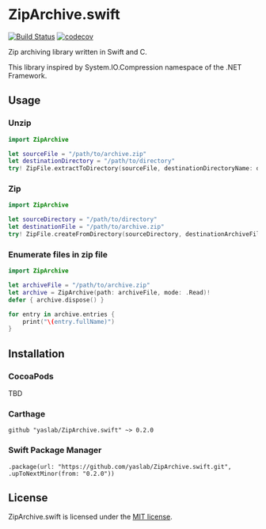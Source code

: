 # ZipArchive.swift

[![Build Status](https://travis-ci.org/yaslab/ZipArchive.swift.svg?branch=master)](https://travis-ci.org/yaslab/ZipArchive.swift)
[![codecov](https://codecov.io/gh/yaslab/ZipArchive.swift/branch/master/graph/badge.svg)](https://codecov.io/gh/yaslab/ZipArchive.swift)

Zip archiving library written in Swift and C.

This library inspired by System.IO.Compression namespace of the .NET Framework.

## Usage

### Unzip

```swift
import ZipArchive

let sourceFile = "/path/to/archive.zip"
let destinationDirectory = "/path/to/directory"
try! ZipFile.extractToDirectory(sourceFile, destinationDirectoryName: destinationDirectory)
```

### Zip

```swift
import ZipArchive

let sourceDirectory = "/path/to/directory"
let destinationFile = "/path/to/archive.zip"
try! ZipFile.createFromDirectory(sourceDirectory, destinationArchiveFileName: destinationFile)
```

### Enumerate files in zip file

```swift
import ZipArchive

let archiveFile = "/path/to/archive.zip"
let archive = ZipArchive(path: archiveFile, mode: .Read)!
defer { archive.dispose() }

for entry in archive.entries {
    print("\(entry.fullName)")
}
```

## Installation

### CocoaPods

TBD

### Carthage

```
github "yaslab/ZipArchive.swift" ~> 0.2.0
```

### Swift Package Manager

```
.package(url: "https://github.com/yaslab/ZipArchive.swift.git", .upToNextMinor(from: "0.2.0"))
```

## License

ZipArchive.swift is licensed under the [MIT license](https://github.com/yaslab/ZipArchive.swift/blob/master/LICENSE).
